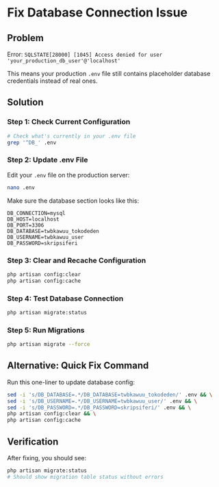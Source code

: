 # Fix Database Connection Issue

## Problem
Error: `SQLSTATE[28000] [1045] Access denied for user 'your_production_db_user'@'localhost'`

This means your production `.env` file still contains placeholder database credentials instead of real ones.

## Solution

### Step 1: Check Current Configuration
```bash
# Check what's currently in your .env file
grep '^DB_' .env
```

### Step 2: Update .env File
Edit your `.env` file on the production server:

```bash
nano .env
```

Make sure the database section looks like this:
```
DB_CONNECTION=mysql
DB_HOST=localhost
DB_PORT=3306
DB_DATABASE=twbkawuu_tokodeden
DB_USERNAME=twbkawuu_user
DB_PASSWORD=skripsiferi
```

### Step 3: Clear and Recache Configuration
```bash
php artisan config:clear
php artisan config:cache
```

### Step 4: Test Database Connection
```bash
php artisan migrate:status
```

### Step 5: Run Migrations
```bash
php artisan migrate --force
```

## Alternative: Quick Fix Command

Run this one-liner to update database config:
```bash
sed -i 's/DB_DATABASE=.*/DB_DATABASE=twbkawuu_tokodeden/' .env && \
sed -i 's/DB_USERNAME=.*/DB_USERNAME=twbkawuu_user/' .env && \
sed -i 's/DB_PASSWORD=.*/DB_PASSWORD=skripsiferi/' .env && \
php artisan config:clear && \
php artisan config:cache
```

## Verification

After fixing, you should see:
```bash
php artisan migrate:status
# Should show migration table status without errors
```
